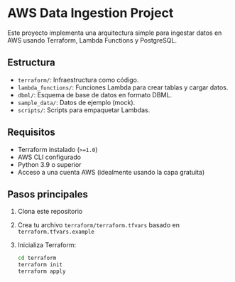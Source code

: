 # AWS Data Ingestion Project

Este proyecto implementa una arquitectura simple para ingestar datos en AWS usando Terraform, Lambda Functions y PostgreSQL.

## Estructura

- `terraform/`: Infraestructura como código.
- `lambda_functions/`: Funciones Lambda para crear tablas y cargar datos.
- `dbml/`: Esquema de base de datos en formato DBML.
- `sample_data/`: Datos de ejemplo (mock).
- `scripts/`: Scripts para empaquetar Lambdas.

## Requisitos

- Terraform instalado (`>=1.0`)
- AWS CLI configurado
- Python 3.9 o superior
- Acceso a una cuenta AWS (idealmente usando la capa gratuita)

## Pasos principales

1. Clona este repositorio
2. Crea tu archivo `terraform/terraform.tfvars` basado en `terraform.tfvars.example`
3. Inicializa Terraform:

   ```bash
   cd terraform
   terraform init
   terraform apply
